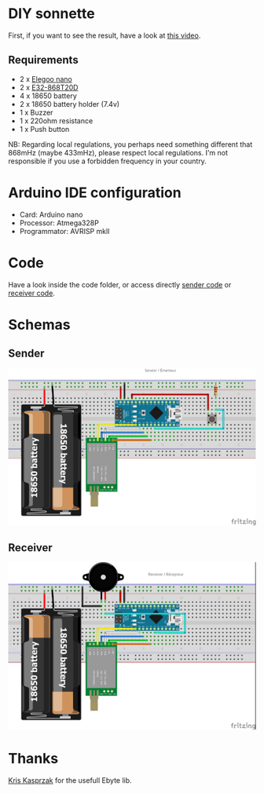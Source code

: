 # DIY sonnette

First, if you want to see the result, have a look at [this video](https://youtu.be/OrXuBeXwijw).

## Requirements

- 2 x [Elegoo nano](https://www.elegoo.com/products/elegoo-nano-v3-0)
- 2 x [E32-868T20D](https://www.ebyte.com/en/product-view-news.aspx?id=132)
- 4 x 18650 battery
- 2 x 18650 battery holder (7.4v)
- 1 x Buzzer
- 1 x 220ohm resistance
- 1 x Push button

NB: Regarding local regulations, you perhaps need something different that 868mHz (maybe 433mHz), please respect local regulations. I'm not responsible if you use a forbidden frequency in your country.

# Arduino IDE configuration

- Card: Arduino nano
- Processor: Atmega328P
- Programmator: AVRISP mkll

# Code

Have a look inside the code folder, or access directly [sender code](code/sender.ino) or [receiver code](code/receiver.ino).

# Schemas

## Sender

![Sender](medias/sender.jpg?raw=true "Sender")

## Receiver

![Receiver](medias/receiver.jpg?raw=true "Receiver")

# Thanks

[Kris Kasprzak](https://github.com/KrisKasprzak/EBYTE) for the usefull Ebyte lib.